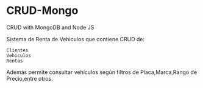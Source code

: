 # CRUD-Mongo
CRUD with MongoDB and Node JS

Sistema de Renta de Vehiculos que contiene CRUD de:

	Clientes
	Vehiculos
	Rentas

Además permite consultar vehículos según filtros de Placa,Marca,Rango de Precio,entre otros.
